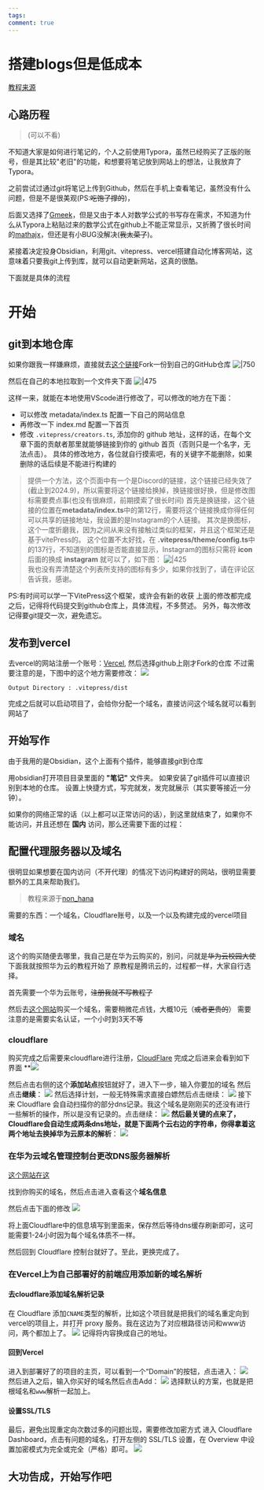 ```yaml
---
tags: 
comment: true
---
```

# 搭建blogs但是低成本

[教程来源](https://juejin.cn/post/7301193497247727652)

## 心路历程

>(可以不看)

不知道大家是如何进行笔记的，个人之前使用Typora，虽然已经购买了正版的账号，但是其比较"老旧"的功能，和想要将笔记放到网站上的想法，让我放弃了Typora。

之前尝试过通过git将笔记上传到Github，然后在手机上查看笔记，虽然没有什么问题，但是不是很美观(PS:~~吃饱了撑的~~)，

后面又选择了[Gmeek](https://meekdai.com/Gmeek.html)，但是又由于本人对数学公式的书写存在需求，不知道为什么从Typora上粘贴过来的数学公式在github上不能正常显示，又折腾了很长时间的[mathajx](https://www.mathjax.org/)，但还是有小BUG没解决(~~我太菜了~~)。

紧接着决定投身Obsidian，利用git、vitepress、vercel搭建自动化博客网站，这意味着只要我git上传到库，就可以自动更新网站，这真的很酷。

下面就是具体的流程

# 开始
## git到本地仓库

如果你跟我一样嫌麻烦，直接就去[这个链接](https://github.com/Jackiexiao/nolebase-template)Fork一份到自己的GitHub仓库
![|750](imgs/Pasted%20image%2020240913184657.png)

然后在自己的本地拉取到一个文件夹下面
![|475](imgs/Pasted%20image%2020240913185447.png)

这样一来，就能在本地使用VScode进行修改了，可以修改的地方在下面：
- 可以修改 metadata/index.ts 配置一下自己的网站信息
- 再修改一下 index.md 配置一下首页
- 修改 `.vitepress/creators.ts`, 添加你的 github 地址，这样的话，在每个文章下面的贡献者那里就能够链接到你的 github 首页（否则只是一个名字，无法点击）。
具体的修改地方，各位就自行摸索吧，有的关键字不能删除，如果删除的话后续是不能进行构建的

>提供一个方法，这个页面中有一个是Discord的链接，这个链接已经失效了(截止到2024.9)，所以需要将这个链接给换掉，换链接很好换，但是修改图标需要费点事(也没有很麻烦，前期摸索了很长时间)
>首先是换链接，这个链接的位置在**metadata/index.ts**中的第12行，需要将这个链接换成你得任何可以共享的链接地址，我设置的是Instagram的个人链接。
>其次是换图标，这个一度折磨我，因为之间从来没有接触过类似的框架，并且这个框架还是基于vitePress的。
>这个位置不太好找，在 **.vitepress/theme/config.ts**中的137行，不知道别的图标是否能直接显示，Instagram的图标只需将 **icon**后面的换成 **instagram** 就可以了，如下图：
>![|425](imgs/Pasted%20image%2020240913191127.png)  
>我也没有弄清楚这个列表所支持的图标有多少，如果你找到了，请在评论区告诉我，感谢。
  
  PS:有时间可以学一下VitePress这个框架，或许会有新的收获
  上面的修改都完成之后，记得将代码提交到github仓库上，具体流程，不多赘述。
  另外，每次修改记得要git提交一次，避免遗忘。
## 发布到vercel
去vercel的网站注册一个账号：[Vercel](https://vercel.com/),
然后选择github上刚才Fork的仓库
不过需要注意的是，下图中的这个地方需要修改：
![](imgs/Pasted%20image%2020240913194304.png)

```
Output Directory : .vitepress/dist
```

完成之后就可以启动项目了，会给你分配一个域名，直接访问这个域名就可以看到网站了

## 开始写作

由于我用的是Obsidian，这个上面有个插件，能够直接git到仓库

用obsidian打开项目目录里面的 **"笔记"** 文件夹。
如果安装了git插件可以直接识别到本地的仓库。
设置上快捷方式，写完就发，发完就展示（其实要等接近一分钟）。

如果你的网络正常的话（以上都可以正常访问的话），到这里就结束了，如果你不能访问，并且还想在 **国内** 访问，那么还需要下面的过程：

## 配置代理服务器以及域名

很明显如果想要在国内访问（不开代理）的情况下访问构建好的网站，很明显需要额外的工具来帮助我们。

>教程来源于[non_hana](https://juejin.cn/post/7301193497247727652)

需要的东西：一个域名，Cloudflare账号，以及一个以及构建完成的vercel项目

### 域名

这个的购买随便去哪里，我自己是在华为云购买的，别问，问就是~~华为云校园大使~~下面我就按照华为云的教程开始了
原教程是腾讯云的，过程都一样，大家自行选择。

首先需要一个华为云账号，~~注册我就不写教程了~~

然后去[这个网站](https://www.huaweicloud.com/special/domain-gm.html)购买一个域名，需要稍微花点钱，大概10元（~~或者更贵的~~）
需要注意的是需要实名认证，一个小时到3天不等

### cloudflare

购买完成之后需要来cloudflare进行注册，[CloudFlare](https://www.cloudflare.com/zh-cn/)
完成之后进来会看到如下界面
**![](imgs/Pasted%20image%2020240913211446.png)

然后点击右侧的这个**添加站点**按钮就好了，进入下一步，输入你要加的域名
然后点击**继续**：
![](imgs/Pasted%20image%2020240913211706.png)
然后选择计划，一般无特殊需求直接白嫖然后点击继续：
![](imgs/Pasted%20image%2020240913211736.png)
接下来 Cloudflare 会自动扫描你的部分dns记录。我这个域名是刚刚买的还没有进行一些解析的操作，所以是没有记录的。点击继续：
![](imgs/Pasted%20image%2020240913211807.png)
**然后最关键的点来了，Cloudflare会自动生成两条dns地址，就是下面两个云右边的字符串，你得拿着这两个地址去换掉华为云原本的解析**：
![](imgs/Pasted%20image%2020240913212533.png)
### 在华为云域名管理控制台更改DNS服务器解析

[这个网站在这](https://console.huaweicloud.com/domain)

找到你购买的域名，然后点击进入查看这个**域名信息**

然后点击下面的修改
![](imgs/Pasted%20image%2020240913212334.png)

将上面Cloudflare中的信息填写到里面来，保存然后等待dns缓存刷新即可，这可能需要1-24小时因为每个域名体质不一样。

然后回到 Cloudflare 控制台就好了。至此，更换完成了。

### 在Vercel上为自己部署好的前端应用添加新的域名解析

#### 去cloudflare添加域名解析记录

在 Cloudflare 添加`CNAME`类型的解析，比如这个项目就是把我们的域名重定向到vercel的项目上，并打开 proxy 服务。我在这边为了对应根路径访问和www访问，两个都加上了。
![](imgs/Pasted%20image%2020240913213011.png)
记得将内容换成自己的地址。

#### 回到Vercel

进入到部署好了的项目的主页，可以看到一个“Domain”的按钮，点击进入：
![](imgs/Pasted%20image%2020240913213123.png)
然后进入之后，输入你买好的域名然后点击Add：
![](imgs/Pasted%20image%2020240913213202.png)
选择默认的方案，也就是把根域名和`www`解析一起加上。

#### 设置SSL/TLS
最后，避免出现重定向次数过多的问题出现，需要修改加密方式
进入 Cloudflare Dashboard，点击有问题的域名，打开左侧的 SSL/TLS 设置，在 Overview 中设置加密模式为完全或完全（严格）即可。
![](imgs/Pasted%20image%2020240913213501.png)

## 大功告成，开始写作吧